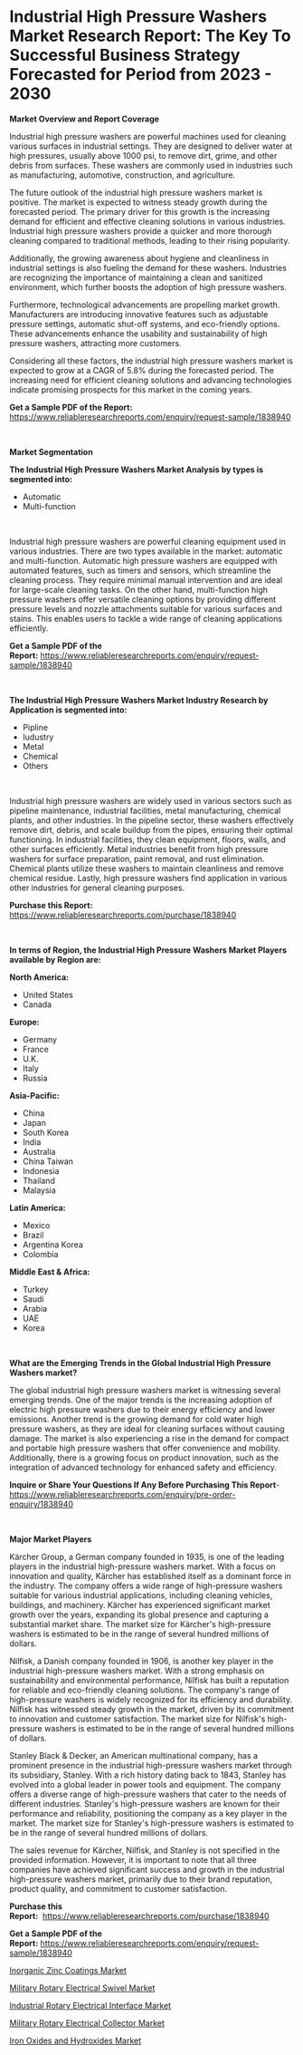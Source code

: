 <p><h1>Industrial High Pressure Washers Market Research Report: The Key To Successful Business Strategy Forecasted for Period from 2023 - 2030</h1></p><p><strong>Market Overview and Report Coverage</strong></p>
<p><p>Industrial high pressure washers are powerful machines used for cleaning various surfaces in industrial settings. They are designed to deliver water at high pressures, usually above 1000 psi, to remove dirt, grime, and other debris from surfaces. These washers are commonly used in industries such as manufacturing, automotive, construction, and agriculture.</p><p>The future outlook of the industrial high pressure washers market is positive. The market is expected to witness steady growth during the forecasted period. The primary driver for this growth is the increasing demand for efficient and effective cleaning solutions in various industries. Industrial high pressure washers provide a quicker and more thorough cleaning compared to traditional methods, leading to their rising popularity.</p><p>Additionally, the growing awareness about hygiene and cleanliness in industrial settings is also fueling the demand for these washers. Industries are recognizing the importance of maintaining a clean and sanitized environment, which further boosts the adoption of high pressure washers.</p><p>Furthermore, technological advancements are propelling market growth. Manufacturers are introducing innovative features such as adjustable pressure settings, automatic shut-off systems, and eco-friendly options. These advancements enhance the usability and sustainability of high pressure washers, attracting more customers.</p><p>Considering all these factors, the industrial high pressure washers market is expected to grow at a CAGR of 5.8% during the forecasted period. The increasing need for efficient cleaning solutions and advancing technologies indicate promising prospects for this market in the coming years.</p></p>
<p><strong>Get a Sample PDF of the Report:</strong> <a href="https://www.reliableresearchreports.com/enquiry/request-sample/1838940">https://www.reliableresearchreports.com/enquiry/request-sample/1838940</a></p>
<p>&nbsp;</p>
<p><strong>Market Segmentation</strong></p>
<p><strong>The Industrial High Pressure Washers Market Analysis by types is segmented into:</strong></p>
<p><ul><li>Automatic</li><li>Multi-function</li></ul></p>
<p>&nbsp;</p>
<p><p>Industrial high pressure washers are powerful cleaning equipment used in various industries. There are two types available in the market: automatic and multi-function. Automatic high pressure washers are equipped with automated features, such as timers and sensors, which streamline the cleaning process. They require minimal manual intervention and are ideal for large-scale cleaning tasks. On the other hand, multi-function high pressure washers offer versatile cleaning options by providing different pressure levels and nozzle attachments suitable for various surfaces and stains. This enables users to tackle a wide range of cleaning applications efficiently.</p></p>
<p><strong>Get a Sample PDF of the Report:</strong>&nbsp;<a href="https://www.reliableresearchreports.com/enquiry/request-sample/1838940">https://www.reliableresearchreports.com/enquiry/request-sample/1838940</a></p>
<p>&nbsp;</p>
<p><strong>The Industrial High Pressure Washers Market Industry Research by Application is segmented into:</strong></p>
<p><ul><li>Pipline</li><li>Iudustry</li><li>Metal</li><li>Chemical</li><li>Others</li></ul></p>
<p>&nbsp;</p>
<p><p>Industrial high pressure washers are widely used in various sectors such as pipeline maintenance, industrial facilities, metal manufacturing, chemical plants, and other industries. In the pipeline sector, these washers effectively remove dirt, debris, and scale buildup from the pipes, ensuring their optimal functioning. In industrial facilities, they clean equipment, floors, walls, and other surfaces efficiently. Metal industries benefit from high pressure washers for surface preparation, paint removal, and rust elimination. Chemical plants utilize these washers to maintain cleanliness and remove chemical residue. Lastly, high pressure washers find application in various other industries for general cleaning purposes.</p></p>
<p><strong>Purchase this Report:</strong>&nbsp; <a href="https://www.reliableresearchreports.com/purchase/1838940">https://www.reliableresearchreports.com/purchase/1838940</a></p>
<p>&nbsp;</p>
<p><strong>In terms of Region, the Industrial High Pressure Washers Market Players available by Region are:</strong></p>
<p>
    <p> <strong> North America: </strong>
        <ul>
            <li>United States</li>
            <li>Canada</li>
        </ul>
        </p> 
    <p> <strong> Europe: </strong>
        <ul>
            <li>Germany</li>
            <li>France</li>
            <li>U.K.</li>
            <li>Italy</li>
            <li>Russia</li>
        </ul>
        </p> 
    <p> <strong> Asia-Pacific: </strong>
        <ul>
            <li>China</li>
            <li>Japan</li>
            <li>South Korea</li>
            <li>India</li>
            <li>Australia</li>
            <li>China Taiwan</li>
            <li>Indonesia</li>
            <li>Thailand</li>
            <li>Malaysia</li>
        </ul>
        </p> 
    <p> <strong> Latin America: </strong>
        <ul>
            <li>Mexico</li>
            <li>Brazil</li>
            <li>Argentina Korea</li>
            <li>Colombia</li>
        </ul>
        </p> 
    <p> <strong> Middle East & Africa: </strong>
        <ul>
            <li>Turkey</li>
            <li>Saudi</li>
            <li>Arabia</li>
            <li>UAE</li>
            <li>Korea</li>
        </ul>
    </p>
    </p>
<p>&nbsp;</p>
<p><strong>What are the Emerging Trends in the Global Industrial High Pressure Washers market?</strong></p>
<p><p>The global industrial high pressure washers market is witnessing several emerging trends. One of the major trends is the increasing adoption of electric high pressure washers due to their energy efficiency and lower emissions. Another trend is the growing demand for cold water high pressure washers, as they are ideal for cleaning surfaces without causing damage. The market is also experiencing a rise in the demand for compact and portable high pressure washers that offer convenience and mobility. Additionally, there is a growing focus on product innovation, such as the integration of advanced technology for enhanced safety and efficiency.</p></p>
<p><strong>Inquire or Share Your Questions If Any Before Purchasing This Report</strong>- <a href="https://www.reliableresearchreports.com/enquiry/pre-order-enquiry/1838940">https://www.reliableresearchreports.com/enquiry/pre-order-enquiry/1838940</a></p>
<p>&nbsp;</p>
<p><strong>Major Market Players</strong></p>
<p><p>Kärcher Group, a German company founded in 1935, is one of the leading players in the industrial high-pressure washers market. With a focus on innovation and quality, Kärcher has established itself as a dominant force in the industry. The company offers a wide range of high-pressure washers suitable for various industrial applications, including cleaning vehicles, buildings, and machinery. Kärcher has experienced significant market growth over the years, expanding its global presence and capturing a substantial market share. The market size for Kärcher's high-pressure washers is estimated to be in the range of several hundred millions of dollars.</p><p>Nilfisk, a Danish company founded in 1906, is another key player in the industrial high-pressure washers market. With a strong emphasis on sustainability and environmental performance, Nilfisk has built a reputation for reliable and eco-friendly cleaning solutions. The company's range of high-pressure washers is widely recognized for its efficiency and durability. Nilfisk has witnessed steady growth in the market, driven by its commitment to innovation and customer satisfaction. The market size for Nilfisk's high-pressure washers is estimated to be in the range of several hundred millions of dollars.</p><p>Stanley Black & Decker, an American multinational company, has a prominent presence in the industrial high-pressure washers market through its subsidiary, Stanley. With a rich history dating back to 1843, Stanley has evolved into a global leader in power tools and equipment. The company offers a diverse range of high-pressure washers that cater to the needs of different industries. Stanley's high-pressure washers are known for their performance and reliability, positioning the company as a key player in the market. The market size for Stanley's high-pressure washers is estimated to be in the range of several hundred millions of dollars.</p><p>The sales revenue for Kärcher, Nilfisk, and Stanley is not specified in the provided information. However, it is important to note that all three companies have achieved significant success and growth in the industrial high-pressure washers market, primarily due to their brand reputation, product quality, and commitment to customer satisfaction.</p></p>
<p><strong>Purchase this Report:</strong>&nbsp;&nbsp;<a href="https://www.reliableresearchreports.com/purchase/1838940">https://www.reliableresearchreports.com/purchase/1838940</a></p>
<p></p>
<p><strong>Get a Sample PDF of the Report:</strong>&nbsp;<a href="https://www.reliableresearchreports.com/enquiry/request-sample/1838940">https://www.reliableresearchreports.com/enquiry/request-sample/1838940</a></p>
<p><p><a href="https://github.com/GroverBarry/Market-Research-Report-List-2/blob/main/inorganic-zinc-coatings-market.md">Inorganic Zinc Coatings Market</a></p><p><a href="https://medium.com/@chiragreportprime3/military-rotary-electrical-swivel-market-competitive-analysis-market-trends-and-forecast-to-2030-45f52fa865c6">Military Rotary Electrical Swivel Market</a></p><p><a href="https://medium.com/@chiragreportprime4/industrial-rotary-electrical-interface-market-insight-market-trends-growth-forecasted-from-2023-c524bf47b31c">Industrial Rotary Electrical Interface Market</a></p><p><a href="https://medium.com/@jhonwin654/military-rotary-electrical-collector-market-competitive-analysis-market-trends-and-forecast-to-31fac4bae23f">Military Rotary Electrical Collector Market</a></p><p><a href="https://github.com/RickHolmes3/Market-Research-Report-List-2/blob/main/iron-oxides-and-hydroxides-market.md">Iron Oxides and Hydroxides Market</a></p></p>